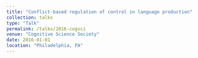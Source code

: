 ```yaml
---
title: "Conflict-based regulation of control in language production"
collection: talks
type: "Talk"
permalink: /talks/2016-cogsci
venue: "Cognitive Science Society"
date: 2016-01-01
location: "Philadelphia, PA"
---
```


